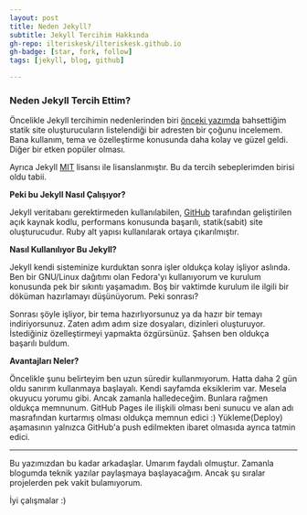 ```yaml
---
layout: post
title: Neden Jekyll?
subtitle: Jekyll Tercihim Hakkında
gh-repo: ilteriskesk/ilteriskesk.github.io
gh-badge: [star, fork, follow]
tags: [jekyll, blog, github]

---
```


### Neden Jekyll Tercih Ettim?

Öncelikle Jekyll tercihimin nedenlerinden biri [önceki yazımda](/2018-07-30.md) bahsettiğim
statik site oluşturucuların listelendiği bir adresten bir çoğunu incelemem. Bana kullanım, tema ve özelleştirme konusunda daha kolay ve güzel geldi. Diğer bir etken popüler olması.

Ayrıca Jekyll [MIT](http://ozgurlisanslar.org.tr/mit/) lisansı ile lisanslanmıştır. Bu da tercih
sebeplerimden birisi oldu tabii. 

**Peki bu Jekyll Nasıl Çalışıyor?**

Jekyll veritabanı gerektirmeden kullanılabilen, [GitHub](https://github.com) tarafından geliştirilen
açık kaynak kodlu, performans konusunda başarılı, statik(sabit) site oluşturucudur. Ruby alt yapısı kullanılarak ortaya çıkarılmıştır. 

**Nasıl Kullanılıyor Bu Jekyll?**

Jekyll kendi sisteminize kurduktan sonra işler oldukça kolay işliyor aslında. Ben bir GNU/Linux
dağıtımı olan Fedora'yı kullanıyorum ve kurulum konusunda pek bir sıkıntı yaşamadım. Boş bir vaktimde kurulum ile ilgili bir döküman hazırlamayı düşünüyorum. Peki sonrası?

Sonrası şöyle işliyor, bir tema hazırlıyorsunuz ya da hazır bir temayı indiriyorsunuz. Zaten adım adım size dosyaları, dizinleri oluşturuyor. İstediğiniz özelleştirmeyi yapmakta özgürsünüz. Şahsen ben oldukça başarılı buldum.

**Avantajları Neler?**

Öncelikle şunu belirteyim ben uzun süredir kullanmıyorum. Hatta daha 2 gün oldu sanırım kullanmaya başlayalı. Kendi sayfamda eksiklerim var. Mesela okuyucu yorumu gibi. Ancak zamanla halledeceğim. Bunlara rağmen oldukça memnunum. GitHub Pages ile ilişkili olması beni sunucu ve alan adı masrafından kurtarmış olması oldukça memnun edici :) Yükleme(Deploy) aşamasının yalnızca GitHub'a push edilmekten ibaret olmasıda ayrıca tatmin edici. 

-----------------------------

Bu yazımızdan bu kadar arkadaşlar. Umarım faydalı olmuştur. Zamanla blogumda teknik yazılar paylaşmaya başlayacağım. Ancak şu sıralar projelerden pek vakit bulamıyorum.

İyi çalışmalar :)